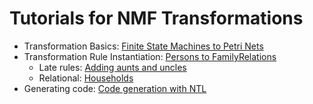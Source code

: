 # Tutorials for NMF Transformations

* Transformation Basics: [Finite State Machines to Petri Nets](FSM2PNTransformation.md)
* Transformation Rule Instantiation: [Persons to FamilyRelations](Persons2FamilyRelations.md)
  * Late rules: [Adding aunts and uncles](AddingAuntsUncles.md)
  * Relational: [Households](Households.md)
* Generating code: [Code generation with NTL](CodeGenerationNTL.md)